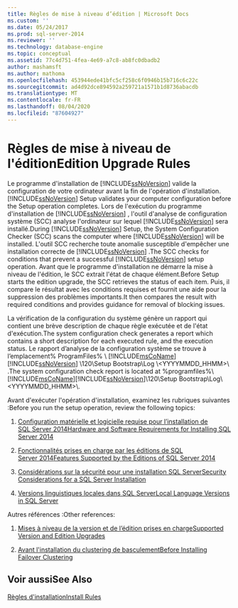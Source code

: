 ```yaml
---
title: Règles de mise à niveau d’édition | Microsoft Docs
ms.custom: ''
ms.date: 05/24/2017
ms.prod: sql-server-2014
ms.reviewer: ''
ms.technology: database-engine
ms.topic: conceptual
ms.assetid: 77c4d751-4fea-4e69-a7c8-ab8fc0dbadb2
author: mashamsft
ms.author: mathoma
ms.openlocfilehash: 453944ede41bfc5cf258c6f0946b15b716c6c22c
ms.sourcegitcommit: ad4d92dce894592a259721a1571b1d8736abacdb
ms.translationtype: MT
ms.contentlocale: fr-FR
ms.lasthandoff: 08/04/2020
ms.locfileid: "87604927"
---
```

# <a name="edition-upgrade-rules"></a><span data-ttu-id="5cbc2-102">Règles de mise à niveau de l'édition</span><span class="sxs-lookup"><span data-stu-id="5cbc2-102">Edition Upgrade Rules</span></span>
  <span data-ttu-id="5cbc2-103">Le programme d'installation de [!INCLUDE[ssNoVersion](../../includes/ssnoversion-md.md)] valide la configuration de votre ordinateur avant la fin de l'opération d'installation.</span><span class="sxs-lookup"><span data-stu-id="5cbc2-103">[!INCLUDE[ssNoVersion](../../includes/ssnoversion-md.md)] Setup validates your computer configuration before the Setup operation completes.</span></span> <span data-ttu-id="5cbc2-104">Lors de l'exécution du programme d'installation de [!INCLUDE[ssNoVersion](../../includes/ssnoversion-md.md)] , l'outil d'analyse de configuration système (SCC) analyse l'ordinateur sur lequel [!INCLUDE[ssNoVersion](../../includes/ssnoversion-md.md)] sera installé.</span><span class="sxs-lookup"><span data-stu-id="5cbc2-104">During [!INCLUDE[ssNoVersion](../../includes/ssnoversion-md.md)] Setup, the System Configuration Checker (SCC) scans the computer where [!INCLUDE[ssNoVersion](../../includes/ssnoversion-md.md)] will be installed.</span></span> <span data-ttu-id="5cbc2-105">L'outil SCC recherche toute anomalie susceptible d'empêcher une installation correcte de [!INCLUDE[ssNoVersion](../../includes/ssnoversion-md.md)] .</span><span class="sxs-lookup"><span data-stu-id="5cbc2-105">The SCC checks for conditions that prevent a successful [!INCLUDE[ssNoVersion](../../includes/ssnoversion-md.md)] setup operation.</span></span> <span data-ttu-id="5cbc2-106">Avant que le programme d'installation ne démarre la mise à niveau de l'édition, le SCC extrait l'état de chaque élément.</span><span class="sxs-lookup"><span data-stu-id="5cbc2-106">Before Setup starts the edition upgrade, the SCC retrieves the status of each item.</span></span> <span data-ttu-id="5cbc2-107">Puis, il compare le résultat avec les conditions requises et fournit une aide pour la suppression des problèmes importants.</span><span class="sxs-lookup"><span data-stu-id="5cbc2-107">It then compares the result with required conditions and provides guidance for removal of blocking issues.</span></span>  
  
 <span data-ttu-id="5cbc2-108">La vérification de la configuration du système génère un rapport qui contient une brève description de chaque règle exécutée et de l'état d'exécution.</span><span class="sxs-lookup"><span data-stu-id="5cbc2-108">The system configuration check generates a report which contains a short description for each executed rule, and the execution status.</span></span> <span data-ttu-id="5cbc2-109">Le rapport d’analyse de la configuration système se trouve à l’emplacement% ProgramFiles% \\ [!INCLUDE[msCoName](../../includes/msconame-md.md)] [!INCLUDE[ssNoVersion](../../includes/ssnoversion-md.md)] \120\Setup Bootstrap\Log \\<YYYYMMDD_HHMM>\\ .</span><span class="sxs-lookup"><span data-stu-id="5cbc2-109">The system configuration check report is located at %programfiles%\\[!INCLUDE[msCoName](../../includes/msconame-md.md)][!INCLUDE[ssNoVersion](../../includes/ssnoversion-md.md)]\120\Setup Bootstrap\Log\\<YYYYMMDD_HHMM>\\.</span></span>  
  
 <span data-ttu-id="5cbc2-110">Avant d'exécuter l'opération d'installation, examinez les rubriques suivantes :</span><span class="sxs-lookup"><span data-stu-id="5cbc2-110">Before you run the setup operation, review the following topics:</span></span>  
  
1.  [<span data-ttu-id="5cbc2-111">Configuration matérielle et logicielle requise pour l’installation de SQL Server 2014</span><span class="sxs-lookup"><span data-stu-id="5cbc2-111">Hardware and Software Requirements for Installing SQL Server 2014</span></span>](hardware-and-software-requirements-for-installing-sql-server.md)  
  
2.  [<span data-ttu-id="5cbc2-112">Fonctionnalités prises en charge par les éditions de SQL Server 2014</span><span class="sxs-lookup"><span data-stu-id="5cbc2-112">Features Supported by the Editions of SQL Server 2014</span></span>](../../../2014/getting-started/features-supported-by-the-editions-of-sql-server-2014.md)  
  
3.  [<span data-ttu-id="5cbc2-113">Considérations sur la sécurité pour une installation SQL Server</span><span class="sxs-lookup"><span data-stu-id="5cbc2-113">Security Considerations for a SQL Server Installation</span></span>](../../../2014/sql-server/install/security-considerations-for-a-sql-server-installation.md)  
  
4.  [<span data-ttu-id="5cbc2-114">Versions linguistiques locales dans SQL Server</span><span class="sxs-lookup"><span data-stu-id="5cbc2-114">Local Language Versions in SQL Server</span></span>](../../../2014/sql-server/install/local-language-versions-in-sql-server.md)  
  
 <span data-ttu-id="5cbc2-115">Autres références :</span><span class="sxs-lookup"><span data-stu-id="5cbc2-115">Other references:</span></span>  
  
1.  [<span data-ttu-id="5cbc2-116">Mises à niveau de la version et de l’édition prises en charge</span><span class="sxs-lookup"><span data-stu-id="5cbc2-116">Supported Version and Edition Upgrades</span></span>](../../database-engine/install-windows/supported-version-and-edition-upgrades.md)  
  
2.  [<span data-ttu-id="5cbc2-117">Avant l'installation du clustering de basculement</span><span class="sxs-lookup"><span data-stu-id="5cbc2-117">Before Installing Failover Clustering</span></span>](../failover-clusters/install/before-installing-failover-clustering.md)  
  
## <a name="see-also"></a><span data-ttu-id="5cbc2-118">Voir aussi</span><span class="sxs-lookup"><span data-stu-id="5cbc2-118">See Also</span></span>  
 [<span data-ttu-id="5cbc2-119">Règles d'installation</span><span class="sxs-lookup"><span data-stu-id="5cbc2-119">Install Rules</span></span>](../../../2014/sql-server/install/install-rules.md)  
  
  
